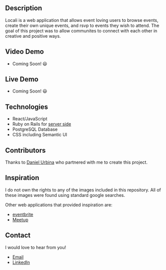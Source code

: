 ## Description
Locali is a web application that allows event loving users to browse events, create their own unique events, and rsvp to events they wish to attend.
The goal of this project was to allow communites to connect with each other in creative and positive ways. 


## Video Demo
- Coming Soon! 😃 


## Live Demo
- Coming Soon! 😃 


## Technologies
- React/JavaScript
- Ruby on Rails for [server side](https://github.com/KelsBecker/locali-backend)
- PostgreSQL Database
- CSS including Semantic UI

## Contributors
Thanks to [Daniel Urbina](https://github.com/danielxurbina) who partnered with me to create this project.


## Inspiration
I do not own the rights to any of the images included in this repository. All of these images were found using standard google searches. 

Other web applications that provided inspiration are:
- [eventbrite](https://www.eventbrite.com/)
- [Meetup](https://www.meetup.com/)


## Contact
I would love to hear from you!
- [Email](kelly.lynn.becker@gmail.com)
- [LinkedIn](https://www.linkedin.com/in/kelly-lynn-becker/)

